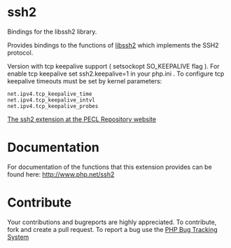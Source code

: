 ssh2
====

Bindings for the libssh2 library.

Provides bindings to the functions of [libssh2](http:/libssh2.org/) which implements the SSH2 protocol.

Version with tcp keepalive support ( setsockopt SO_KEEPALIVE flag ).
For enable tcp keepalive set ssh2.keepalive=1 in your php.ini .
To configure tcp keepalive timeouts must be set by kernel parameters:
```
net.ipv4.tcp_keepalive_time
net.ipv4.tcp_keepalive_intvl
net.ipv4.tcp_keepalive_probes
```

[The ssh2 extension at the PECL Repository website](http://pecl.php.net/package/ssh2)

Documentation
=============

For documentation of the functions that this extension provides can be found here: http://www.php.net/ssh2

Contribute
==========

Your contributions and bugreports are highly appreciated. To contribute, fork and create a pull request. To report a
bug use the [PHP Bug Tracking System](https://bugs.php.net/)
